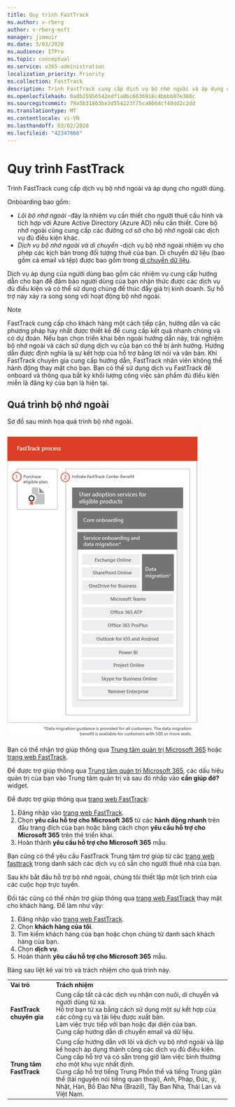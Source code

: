 ```yaml
---
title: Quy trình FastTrack
ms.author: v-rberg
author: v-rberg-msft
manager: jimmuir
ms.date: 3/03/2020
ms.audience: ITPro
ms.topic: conceptual
ms.service: o365-administration
localization_priority: Priority
ms.collection: FastTrack
description: Trình FastTrack cung cấp dịch vụ bộ nhớ ngoài và áp dụng cho người dùng.
ms.openlocfilehash: 0a0b25956542edf1a0bc6636918c4bbbb07e388c
ms.sourcegitcommit: 79a5b31863be3d554223f75ca866dcf40dd2c2dd
ms.translationtype: MT
ms.contentlocale: vi-VN
ms.lasthandoff: 03/02/2020
ms.locfileid: "42347666"
---
```

# <a name="the-fasttrack-process"></a>Quy trình FastTrack

Trình FastTrack cung cấp dịch vụ bộ nhớ ngoài và áp dụng cho người dùng. 
  
Onboarding bao gồm:
  
- *Lõi bộ nhớ ngoài* -đây là nhiệm vụ cần thiết cho người thuê cấu hình và tích hợp với Azure Active Directory (Azure AD) nếu cần thiết. Core bộ nhớ ngoài cũng cung cấp các đường cơ sở cho bộ nhớ ngoài các dịch vụ đủ điều kiện khác. 
- *Dịch vụ bộ nhớ ngoài và di chuyển* -dịch vụ bộ nhớ ngoài nhiệm vụ cho phép các kịch bản trong đối tượng thuê của bạn. Di chuyển dữ liệu (bao gồm cả email và tệp) được bao gồm trong [di chuyển dữ liệu](O365-data-migration.md). 
    
Dịch vụ áp dụng của người dùng bao gồm các nhiệm vụ cung cấp hướng dẫn cho bạn để đảm bảo người dùng của bạn nhận thức được các dịch vụ đủ điều kiện và có thể sử dụng chúng để thúc đẩy giá trị kinh doanh. Sự hỗ trợ này xảy ra song song với hoạt động bộ nhớ ngoài.
  
> [!NOTE]
> FastTrack cung cấp cho khách hàng một cách tiếp cận, hướng dẫn và các phương pháp hay nhất được thiết kế để cung cấp kết quả nhanh chóng và có dự đoán. Nếu bạn chọn triển khai bên ngoài hướng dẫn này, trải nghiệm bộ nhớ ngoài và cách sử dụng dịch vụ của bạn có thể bị ảnh hưởng. Hướng dẫn được định nghĩa là sự kết hợp của hỗ trợ bằng lời nói và văn bản. Khi FastTrack chuyên gia cung cấp hướng dẫn, FastTrack nhân viên không thể hành động thay mặt cho bạn. Bạn có thể sử dụng dịch vụ FastTrack để onboard và thông qua bất kỳ khối lượng công việc sản phẩm đủ điều kiện miễn là đăng ký của bạn là hiện tại. 
  
## <a name="the-onboarding-process"></a>Quá trình bộ nhớ ngoài

Sơ đồ sau minh họa quá trình bộ nhớ ngoài.
  
![Thời gian sử dụng lợi ích Onboarding](media/O365-Onboarding-Timeline.png)
  
Bạn có thể nhận trợ giúp thông qua [Trung tâm quản trị Microsoft 365](https://go.microsoft.com/fwlink/?linkid=2032704) hoặc [trang web FastTrack](https://go.microsoft.com/fwlink/?linkid=780698). 

Để được trợ giúp thông qua [Trung tâm quản trị Microsoft 365](https://go.microsoft.com/fwlink/?linkid=2032704), các dấu hiệu quản trị của bạn vào Trung tâm quản trị và sau đó nhấp vào **cần giúp đỡ?** widget. 

Để được trợ giúp thông qua [trang web FastTrack](https://go.microsoft.com/fwlink/?linkid=780698): 
1.  Đăng nhập vào [trang web FastTrack](https://go.microsoft.com/fwlink/?linkid=780698). 
2.  Chọn **yêu cầu hỗ trợ cho Microsoft 365** từ các **hành động nhanh** trên đầu trang đích của bạn hoặc bằng cách chọn **yêu cầu hỗ trợ cho Microsoft 365** trên thẻ triển khai.
3.  Hoàn thành **yêu cầu hỗ trợ cho Microsoft 365** mẫu. 
  
 Bạn cũng có thể yêu cầu FastTrack Trung tâm trợ giúp từ các [trang web fasttrack](https://go.microsoft.com/fwlink/?linkid=780698) trong danh sách các dịch vụ có sẵn cho người thuê nhà của bạn. 
    
 Sau khi bắt đầu hỗ trợ bộ nhớ ngoài, chúng tôi thiết lập một lịch trình của các cuộc họp trực tuyến.
    
Đối tác cũng có thể nhận trợ giúp thông qua [trang web FastTrack](https://go.microsoft.com/fwlink/?linkid=780698) thay mặt cho khách hàng. Để làm như vậy:
1.  Đăng nhập vào [trang web FastTrack](https://go.microsoft.com/fwlink/?linkid=780698). 
2.  Chọn **khách hàng của tôi**.
3.  Tìm kiếm khách hàng của bạn hoặc chọn chúng từ danh sách khách hàng của bạn.
4.  Chọn **dịch vụ**.
5.  Hoàn thành **yêu cầu hỗ trợ cho Microsoft 365** mẫu. 

Bảng sau liệt kê vai trò và trách nhiệm cho quá trình này.
    
|||
|:-----|:-----|
|**Vai trò** <br/> |**Trách nhiệm** <br/> |
|**FastTrack chuyên gia** <br/> |Cung cấp tất cả các dịch vụ nhận con nuôi, di chuyển và người dùng từ xa.  <br/> Hỗ trợ bạn từ xa bằng cách sử dụng một sự kết hợp của các công cụ và tài liệu được xuất bản. <br/> Làm việc trực tiếp với bạn hoặc đại diện của bạn. <br/> Cung cấp hướng dẫn di chuyển email và dữ liệu.|
|**Trung tâm FastTrack**  <br/> |Cung cấp hướng dẫn với lõi và dịch vụ bộ nhớ ngoài và lập kế hoạch áp dụng thành công các dịch vụ đủ điều kiện.  <br/> Cung cấp hỗ trợ và có sẵn trong giờ làm việc bình thường cho một khu vực nhất định. <br/> Cung cấp hỗ trợ tiếng Trung Phồn thể và tiếng Trung giản thể (tài nguyên nói tiếng quan thoại), Anh, Pháp, Đức, ý, Nhật, Hàn, Bồ Đào Nha (Brazil), Tây Ban Nha, Thái Lan và Việt Nam.|


  

